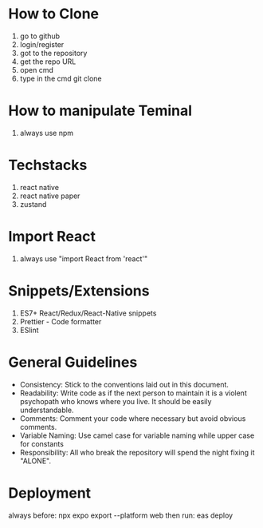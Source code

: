 # How to Clone

1. go to github
2. login/register
3. got to the repository
4. get the repo URL
5. open cmd
6. type in the cmd git clone <URL>

# How to manipulate Teminal

1. always use npm

# Techstacks

1. react native
2. react native paper
3. zustand

# Import React

1. always use "import React from 'react'"

# Snippets/Extensions

1. ES7+ React/Redux/React-Native snippets
2. Prettier - Code formatter
3. ESlint

# General Guidelines

- Consistency: Stick to the conventions laid out in this document.
- Readability: Write code as if the next person to maintain it is a violent psychopath who knows where you live. It should be easily understandable.
- Comments: Comment your code where necessary but avoid obvious comments.
- Variable Naming: Use camel case for variable naming while upper case for constants
- Responsibility: All who break the repository will spend the night fixing it "ALONE".

# Deployment

always before:
npx expo export --platform web
then run:
eas deploy
